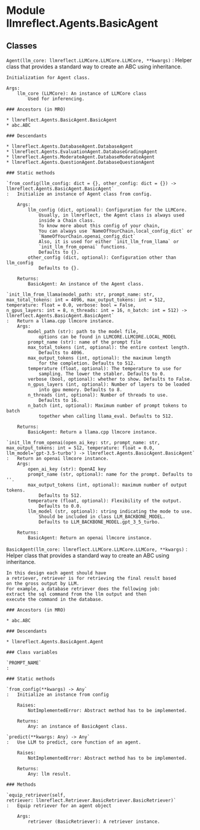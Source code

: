 Module llmreflect.Agents.BasicAgent
===================================

Classes
-------

`Agent(llm_core: llmreflect.LLMCore.LLMCore.LLMCore, **kwargs)`
:   Helper class that provides a standard way to create an ABC using
    inheritance.
    
    Initialization for Agent class.
    
    Args:
        llm_core (LLMCore): An instance of LLMCore class
            Used for inferencing.

    ### Ancestors (in MRO)

    * llmreflect.Agents.BasicAgent.BasicAgent
    * abc.ABC

    ### Descendants

    * llmreflect.Agents.DatabaseAgent.DatabaseAgent
    * llmreflect.Agents.EvaluationAgent.DatabaseGradingAgent
    * llmreflect.Agents.ModerateAgent.DatabaseModerateAgent
    * llmreflect.Agents.QuestionAgent.DatabaseQuestionAgent

    ### Static methods

    `from_config(llm_config: dict = {}, other_config: dict = {}) ‑> llmreflect.Agents.BasicAgent.BasicAgent`
    :   Initialize an instance of Agent class from config.
        
        Args:
            llm_config (dict, optional): Configuration for the LLMCore.
                Usually, in llmreflect, the Agent class is always used
                inside a Chain class.
                To know more about this config of your chain,
                You can always use `NameOfYourChain.local_config_dict` or
                `NameOfYourChain.openai_config_dict`
                Also, it is used for either `init_llm_from_llama` or
                `init_llm_from_openai` functions.
                Defaults to {}.
            other_config (dict, optional): Configuration other than llm_config
                Defaults to {}.
        
        Returns:
            BasicAgent: An instance of the Agent class.

    `init_llm_from_llama(model_path: str, prompt_name: str, max_total_tokens: int = 4096, max_output_tokens: int = 512, temperature: float = 0.0, verbose: bool = False, n_gpus_layers: int = 8, n_threads: int = 16, n_batch: int = 512) ‑> llmreflect.Agents.BasicAgent.BasicAgent`
    :   Return a llama.cpp llmcore instance.
        Args:
            model_path (str): path to the model file,
                options can be found in LLMCORE.LLMCORE.LOCAL_MODEL
            prompt_name (str): name of the prompt file
            max_total_tokens (int, optional): the entire context length.
                Defaults to 4096.
            max_output_tokens (int, optional): the maximum length
                for the completion. Defaults to 512.
            temperature (float, optional): The temperature to use for
                sampling. The lower the stabler. Defaults to 0.
            verbose (bool, optional): whether to show. Defaults to False.
            n_gpus_layers (int, optional): Number of layers to be loaded
                into gpu memory. Defaults to 8.
            n_threads (int, optional): Number of threads to use.
                Defaults to 16.
            n_batch (int, optional): Maximum number of prompt tokens to batch
                together when calling llama_eval. Defaults to 512.
        
        Returns:
            BasicAgent: Return a llama.cpp llmcore instance.

    `init_llm_from_openai(open_ai_key: str, prompt_name: str, max_output_tokens: int = 512, temperature: float = 0.0, llm_model='gpt-3.5-turbo') ‑> llmreflect.Agents.BasicAgent.BasicAgent`
    :   Return an openai llmcore instance.
        Args:
            open_ai_key (str): OpenAI key
            prompt_name (str, optional): name for the prompt. Defaults to ''.
            max_output_tokens (int, optional): maximum number of output tokens.
                Defaults to 512.
            temperature (float, optional): Flexibility of the output.
                Defaults to 0.0.
            llm_model (str, optional): string indicating the mode to use.
                Should be included in class LLM_BACKBONE_MODEL.
                Defaults to LLM_BACKBONE_MODEL.gpt_3_5_turbo.
        
        Returns:
            BasicAgent: Return an openai llmcore instance.

`BasicAgent(llm_core: llmreflect.LLMCore.LLMCore.LLMCore, **kwargs)`
:   Helper class that provides a standard way to create an ABC using
    inheritance.
    
    In this design each agent should have
    a retriever, retriever is for retrieving the final result based
    on the gross output by LLM.
    For example, a database retriever does the following job:
    extract the sql command from the llm output and then
    execute the command in the database.

    ### Ancestors (in MRO)

    * abc.ABC

    ### Descendants

    * llmreflect.Agents.BasicAgent.Agent

    ### Class variables

    `PROMPT_NAME`
    :

    ### Static methods

    `from_config(**kwargs) ‑> Any`
    :   Initialize an instance from config
        
        Raises:
            NotImplementedError: Abstract method has to be implemented.
        
        Returns:
            Any: an instance of BasicAgent class.

    `predict(**kwargs: Any) ‑> Any`
    :   Use LLM to predict, core function of an agent.
        
        Raises:
            NotImplementedError: Abstract method has to be implemented.
        
        Returns:
            Any: llm result.

    ### Methods

    `equip_retriever(self, retriever: llmreflect.Retriever.BasicRetriever.BasicRetriever)`
    :   Equip retriever for an agent object
        
        Args:
            retriever (BasicRetriever): A retriever instance.